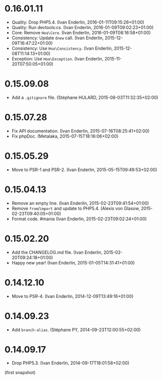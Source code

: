 # 0.16.01.11

  * Quality: Drop PHP5.4. (Ivan Enderlin, 2016-01-11T09:15:26+01:00)
  * Quality: Run devtools:cs. (Ivan Enderlin, 2016-01-09T09:02:23+01:00)
  * Core: Remove `Hoa\Core`. (Ivan Enderlin, 2016-01-09T08:16:58+01:00)
  * Consistency: Update `dnew` call. (Ivan Enderlin, 2015-12-09T16:47:22+01:00)
  * Consistency: Use `Hoa\Consistency`. (Ivan Enderlin, 2015-12-08T11:14:13+01:00)
  * Exception: Use `Hoa\Exception`. (Ivan Enderlin, 2015-11-20T07:50:05+01:00)

# 0.15.09.08

  * Add a `.gitignore` file. (Stéphane HULARD, 2015-08-03T11:32:35+02:00)

# 0.15.07.28

  * Fix API documentation. (Ivan Enderlin, 2015-07-16T08:25:41+02:00)
  * Fix phpDoc. (Metalaka, 2015-07-15T18:16:06+02:00)

# 0.15.05.29

  * Move to PSR-1 and PSR-2. (Ivan Enderlin, 2015-05-15T09:49:53+02:00)

# 0.15.04.13

  * Remove an empty line. (Ivan Enderlin, 2015-02-23T09:41:54+01:00)
  * Remove `from`/`import` and update to PHP5.4. (Alexis von Glasow, 2015-02-23T09:40:05+01:00)
  * Format code. #mania (Ivan Enderlin, 2015-02-23T09:02:24+01:00)

# 0.15.02.20

  * Add the CHANGELOG.md file. (Ivan Enderlin, 2015-02-20T09:24:18+01:00)
  * Happy new year! (Ivan Enderlin, 2015-01-05T14:31:41+01:00)

# 0.14.12.10

  * Move to PSR-4. (Ivan Enderlin, 2014-12-09T13:49:16+01:00)

# 0.14.09.23

  * Add `branch-alias`. (Stéphane PY, 2014-09-23T12:00:55+02:00)

# 0.14.09.17

  * Drop PHP5.3. (Ivan Enderlin, 2014-09-17T18:01:58+02:00)

(first snapshot)
